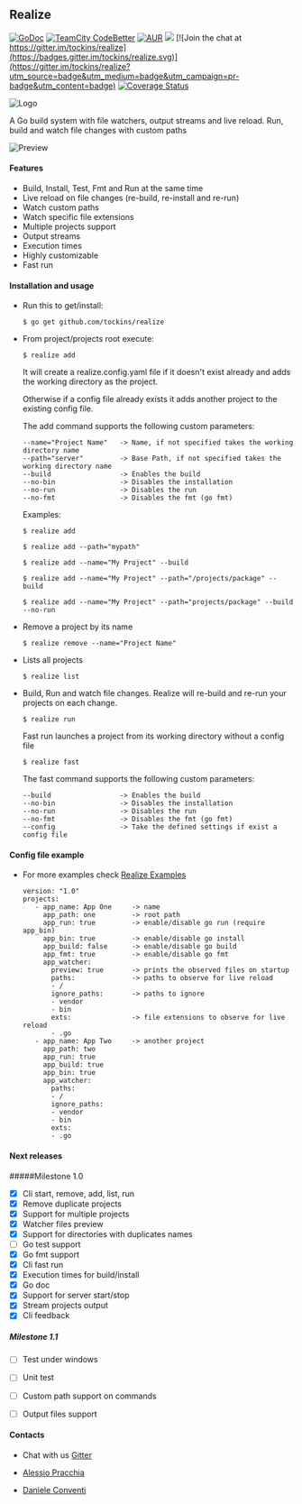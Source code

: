 ## Realize

[![GoDoc](https://img.shields.io/badge/documentation-godoc-blue.svg)](https://godoc.org/github.com/tockins/realize/realize)
[![TeamCity CodeBetter](https://travis-ci.org/tockins/realize.svg?branch=v1)](https://travis-ci.org/tockins/realize)
[![AUR](https://img.shields.io/aur/license/yaourt.svg?maxAge=2592000?style=flat-square)](https://raw.githubusercontent.com/tockins/realize/v1/LICENSE)
[![](https://img.shields.io/badge/realize-examples-yellow.svg)](https://github.com/tockins/realize-examples)
[![Join the chat at https://gitter.im/tockins/realize](https://badges.gitter.im/tockins/realize.svg)](https://gitter.im/tockins/realize?utm_source=badge&utm_medium=badge&utm_campaign=pr-badge&utm_content=badge)
[![Coverage Status](https://coveralls.io/repos/github/tockins/realize/badge.svg?branch=v1)](https://coveralls.io/github/tockins/realize?branch=v1)

![Logo](http://i.imgur.com/8nr2s1b.jpg)

A Go build system with file watchers, output streams and live reload. Run, build and watch file changes with custom paths

![Preview](http://i.imgur.com/GooHBej.png)

#### Features

- Build, Install, Test, Fmt and Run at the same time
- Live reload on file changes (re-build, re-install and re-run)
- Watch custom paths
- Watch specific file extensions
- Multiple projects support
- Output streams
- Execution times
- Highly customizable
- Fast run

#### Installation and usage

- Run this to get/install:

    ```
    $ go get github.com/tockins/realize
    ```

- From project/projects root execute:

    ```
    $ realize add
    ```

    It will create a realize.config.yaml file if it doesn't exist already and adds the working directory as the project.

    Otherwise if a config file already exists it adds another project to the existing config file.

    The add command supports the following custom parameters:

    ```
    --name="Project Name"   -> Name, if not specified takes the working directory name
    --path="server"         -> Base Path, if not specified takes the working directory name    
    --build                 -> Enables the build   
    --no-bin                -> Disables the installation
    --no-run                -> Disables the run
    --no-fmt                -> Disables the fmt (go fmt)
    ```
    Examples:

    ```
    $ realize add
    ```
    ```
    $ realize add --path="mypath"
    ```   
    ```
    $ realize add --name="My Project" --build
    ```    
    ```
    $ realize add --name="My Project" --path="/projects/package" --build
    ```    
    ```
    $ realize add --name="My Project" --path="projects/package" --build --no-run
    ```
- Remove a project by its name

    ```
    $ realize remove --name="Project Name"
    ```
- Lists all projects

    ```
    $ realize list
    ```
- Build, Run and watch file changes. Realize will re-build and re-run your projects on each change.

    ```
    $ realize run
    ```

    Fast run launches a project from its working directory without a config file

    ```
    $ realize fast
    ```

     The fast command supports the following custom parameters:

    ```
    --build                 -> Enables the build   
    --no-bin                -> Disables the installation
    --no-run                -> Disables the run
    --no-fmt                -> Disables the fmt (go fmt)
    --config                -> Take the defined settings if exist a config file  
    ```    

#### Config file example

- For more examples check [Realize Examples](https://github.com/tockins/realize-examples)

     ```
    version: "1.0"
    projects:
        - app_name: App One     -> name
          app_path: one         -> root path
          app_run: true         -> enable/disable go run (require app_bin)
          app_bin: true         -> enable/disable go install
          app_build: false      -> enable/disable go build
          app_fmt: true         -> enable/disable go fmt
          app_watcher:
            preview: true       -> prints the observed files on startup
            paths:              -> paths to observe for live reload
            - /
            ignore_paths:       -> paths to ignore
            - vendor
            - bin
            exts:               -> file extensions to observe for live reload
            - .go
        - app_name: App Two     -> another project
          app_path: two
          app_run: true
          app_build: true
          app_bin: true
          app_watcher:
            paths:
            - /
            ignore_paths:
            - vendor
            - bin
            exts:
            - .go
    ```                    

#### Next releases

#####Milestone 1.0

- [x] Cli start, remove, add, list, run
- [x] Remove duplicate projects
- [x] Support for multiple projects
- [x] Watcher files preview
- [x] Support for directories with duplicates names
- [ ] Go test support
- [x] Go fmt support
- [x] Cli fast run
- [x] Execution times for build/install
- [x] Go doc
- [x] Support for server start/stop
- [x] Stream projects output
- [x] Cli feedback

##### Milestone 1.1
- [ ] Test under windows
- [ ] Unit test
- [ ] Custom path support on commands
- [ ] Output files support


#### Contacts

- Chat with us [Gitter](https://gitter.im/tockins/realize)

- [Alessio Pracchia](https://www.linkedin.com/in/alessio-pracchia-38a70673)
- [Daniele Conventi](https://www.linkedin.com/in/daniele-conventi-b419b0a4)
